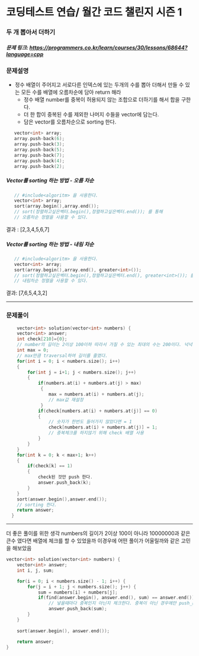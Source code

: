 # 코딩테스트 연습/ 월간 코드 챌린지 시즌 1

### 두 개 뽑아서 더하기
##### 문제 링크: https://programmers.co.kr/learn/courses/30/lessons/68644?language=cpp

### 문제설명
* 정수 배열이 주어지고 서로다른 인덱스에 있는 두개의 수를 뽑아 더해서 만들 수 있는 모든 수를 배열에 오름차순에 담아 return 해라
  * 정수 배열 number를 중복이 허용되지 않는 조합으로 더하기를 해서 합을 구한다.
  * 더 한 합이 중복된 수를 제외한 나머지 수들을 vector에 담는다.
  * 담은 vector를 오름차순으로 sorting 한다.

``` c++
   vector<int> array;
   array.push-back(6);
   array.push-back(3);
   array.push-back(5);
   array.push-back(7);
   array.push-back(4);
   array.push-back(2);
```

##### Vector를 sorting 하는 방법 - 오름 차순

``` c++
   // #include<algoritm> 을 사용한다.
   vector<int> array;
   sort(array.begin(),array.end());
   // sort(정렬하고싶은벡터.begin(),정렬하고싶은벡터.end()); 를 통해
   // 오름차순 정렬을 사용할 수 있다.
```
결과 : [2,3,4,5,6,7]

##### Vector를 sorting 하는 방법 - 내림 차순
``` c++
   // #include<algoritm> 을 사용한다.
   vector<int> array;
   sort(array.begin(),array.end(), greater<int>());
   // sort(정렬하고싶은벡터.begin(),정렬하고싶은벡터.end(), greater<int>()); 를 통해
   // 내림차순 정렬을 사용할 수 있다.
```
결과: [7,6,5,4,3,2]

-----------------
### 문제풀이
``` c++
    vector<int> solution(vector<int> numbers) {
    vector<int> answer;
    int check[210]={0};
    // number의 길이는 2이상 100이하 따라서 가질 수 있는 최대의 수는 200이다. 넉넉하게 210으로 잡았다.
    int max = 0;
    // max만큼 traversal하여 길이를 줄였다.
    for(int i = 0; i < numbers.size(); i++)
    {
        for(int j = i+1; j < numbers.size(); j++)
        {
            if(numbers.at(i) + numbers.at(j) > max)
             {
                max = numbers.at(i) + numbers.at(j);
                // max값 재설정
             }
            if(check[numbers.at(i) + numbers.at(j)] == 0)
            {
                // 숫자가 한번도 들어가지 않았다면 = 1
                check[numbers.at(i) + numbers.at(j)] = 1;
                // 중복체크를 하지않기 위해 check 배열 사용
            }
        }
    }
    for(int k = 0; k < max+1; k++)
    {
        if(check[k] == 1)
        {
            check된 것만 push 한다.
            answer.push_back(k);
        }
    }
    sort(answer.begin(),answer.end());
    // sorting 한다.
    return answer;
  }
```
----------------
더 좋은 풀이를 위한 생각 numbers의 길이가 2이상 100이 아니라 10000000과 같은 큰수 였다면
배열에 체크를 할 수 있었을까 이경우에 어떤 풀이가 어울릴까와 같은 고민을 해보았음
``` c++
vector<int> solution(vector<int> numbers) {
    vector<int> answer;
    int i, j, sum;

    for(i = 0; i < numbers.size() - 1; i++) {
        for(j = i + 1; j < numbers.size(); j++) {
            sum = numbers[i] + numbers[j];
            if(find(answer.begin(), answer.end(), sum) == answer.end())
                // 넣을때마다 중복인지 아닌지 체크한다. 중복이 아닌 경우에만 push_back() 하게 만든다.
                answer.push_back(sum);
        }
    }
    
    sort(answer.begin(), answer.end());
    
    return answer;
}
```
